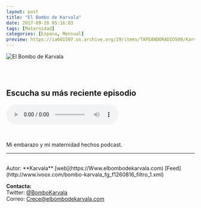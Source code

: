 ```yaml
---
layout: post
title: "El Bombo de Karvala"
date: 2017-09-28 05:16:03
tags: [Maternidad]
categories: [Espana, Mensual]
preview: https://ia601507.us.archive.org/29/items/TAPEANDORADIO500/Karvala300px1-SaraG.Sandn.jpg
---
```


![El Bombo de Karvala](https://ia601507.us.archive.org/29/items/TAPEANDORADIO500/Karvala500px1-SaraG.Sandn.jpg)

<br/>
<br/>

## Escucha su más reciente episodio

<!--reproductor-feed=http://www.ivoox.com/bombo-karvala_fg_f1260816_filtro_1.xml-->
<!--reproductor-start-->
<audio id="audio" preload="auto" controls="" src="http://www.ivoox.com/25-cinco-seis-meses-guarderia-conciliacion_mf_20761159_feed_1.mp3"></audio>
<!--reproductor-end-->

<br>

Mi embarazo y mi maternidad hechos podcast.

_ _ _

<br>
Autor: **Karvala**  
[web](https://Www.elbombodekarvala.com)  
[Feed](http://www.ivoox.com/bombo-karvala_fg_f1260816_filtro_1.xml)  


**Contacta:**  
Twitter: [@BomboKarvala](https://twitter.com/BomboKarvala)  
Correo: [Crece@elbombodekarvala.com](mailto:Crece@elbombodekarvala.com)  
